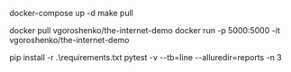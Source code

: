 docker-compose up -d
make pull

docker pull vgoroshenko/the-internet-demo
docker run -p 5000:5000 -it vgoroshenko/the-internet-demo

pip install -r .\requirements.txt
pytest -v --tb=line --alluredir=reports -n 3